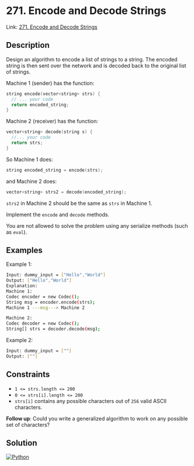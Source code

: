 
# 271. Encode and Decode Strings

Link: [271. Encode and Decode Strings](https://leetcode.com/problems/encode-and-decode-strings)

## Description

Design an algorithm to encode a list of strings to a string. The encoded string is then sent over the network and is decoded back to the original list of strings.

Machine 1 (sender) has the function:

```c++
string encode(vector<string> strs) {
  // ... your code
  return encoded_string;
}
```

Machine 2 (receiver) has the function:

```c++
vector<string> decode(string s) {
  //... your code
  return strs;
}
```

So Machine 1 does:

```c++
string encoded_string = encode(strs);
```

and Machine 2 does:

```c++
vector<string> strs2 = decode(encoded_string);
```

`strs2` in Machine 2 should be the same as `strs` in Machine 1.

Implement the `encode` and `decode` methods.

You are not allowed to solve the problem using any serialize methods (such as `eval`).

## Examples

Example 1:

```bash
Input: dummy_input = ["Hello","World"]
Output: ["Hello","World"]
Explanation:
Machine 1:
Codec encoder = new Codec();
String msg = encoder.encode(strs);
Machine 1 ---msg---> Machine 2

Machine 2:
Codec decoder = new Codec();
String[] strs = decoder.decode(msg);
```

Example 2:

```bash
Input: dummy_input = [""]
Output: [""]
```

## Constraints

- `1 <= strs.length <= 200`
- `0 <= strs[i].length <= 200`
- `strs[i]` contains any possible characters out of `256` valid ASCII characters.

**Follow up**: Could you write a generalized algorithm to work on any possible set of characters?

## Solution

[![Python](https://img.shields.io/badge/-Python-black?style=for-the-badge&logo=python)](./solution.py)
